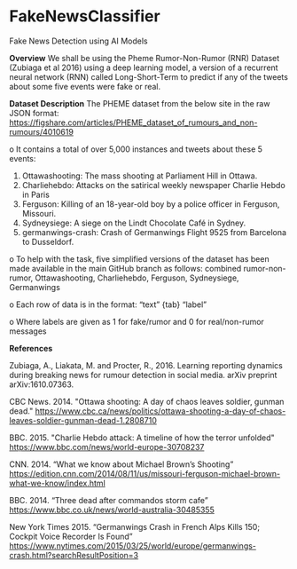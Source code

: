 # FakeNewsClassifier
Fake News Detection using AI Models

**Overview**
We shall be using the Pheme Rumor-Non-Rumor (RNR) Dataset (Zubiaga et al 2016) using a deep learning model, a version of a recurrent neural network (RNN) called Long-Short-Term to predict if any of the tweets about some five events were fake or real.


**Dataset Description**
The PHEME dataset from the below site in the raw JSON format: https://figshare.com/articles/PHEME_dataset_of_rumours_and_non-rumours/4010619 

o	It contains a total of over 5,000 instances and tweets about these 5 events:

1.	Ottawashooting: The mass shooting at Parliament Hill in Ottawa.
2.	Charliehebdo: Attacks on the satirical weekly newspaper Charlie Hebdo in Paris
3.	Ferguson: Killing of an 18-year-old boy by a police officer in Ferguson, Missouri.
4.	Sydneysiege: A siege on the Lindt Chocolate Café in Sydney.
5.	germanwings-crash: Crash of Germanwings Flight 9525 from Barcelona to Dusseldorf.

o To help with the task, five simplified versions of the dataset has been made available in the main GitHub branch
as follows: combined rumor-non-rumor, Ottawashooting, Charliehebdo, Ferguson, Sydneysiege, Germanwings


o	Each row of data is in the format: “text” {tab} “label”

o	Where labels are given as 1 for fake/rumor and 0 for real/non-rumor messages


**References**

Zubiaga, A., Liakata, M. and Procter, R., 2016. Learning reporting dynamics during breaking news for rumour detection in social media. arXiv preprint arXiv:1610.07363.

CBC News. 2014. "Ottawa shooting: A day of chaos leaves soldier, gunman dead." https://www.cbc.ca/news/politics/ottawa-shooting-a-day-of-chaos-leaves-soldier-gunman-dead-1.2808710

BBC. 2015. "Charlie Hebdo attack: A timeline of how the terror unfolded" https://www.bbc.com/news/world-europe-30708237

CNN. 2014. “What we know about Michael Brown’s Shooting” https://edition.cnn.com/2014/08/11/us/missouri-ferguson-michael-brown-what-we-know/index.html

BBC. 2014. “Three dead after commandos storm cafe” https://www.bbc.co.uk/news/world-australia-30485355

New York Times 2015. “Germanwings Crash in French Alps Kills 150; Cockpit Voice Recorder Is Found” https://www.nytimes.com/2015/03/25/world/europe/germanwings-crash.html?searchResultPosition=3
